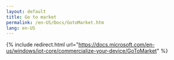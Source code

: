 ```yaml
---
layout: default
title: Go to market
permalink: /en-US/Docs/GotoMarket.htm
lang: en-US
---
```

{% include redirect.html url="https://docs.microsoft.com/en-us/windows/iot-core/commercialize-your-device/GoToMarket" %}
